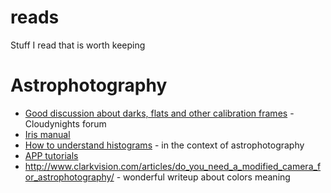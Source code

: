 # reads
Stuff I read that is worth keeping

# Astrophotography
- [Good discussion about darks, flats and other calibration frames](https://www.cloudynights.com/topic/487977-can-we-talk-seriously-about-flatdarkbias-frames/) - Cloudynights forum
- [Iris manual](http://www.astrosurf.com/buil/iris-software.html)
- [How to understand histograms](https://www.youtube.com/watch?v=9rAoJ-VG860) - in the context of astrophotography
- [APP tutorials](https://www.swagastro.com/astro-pixel-processor-tutorials.html)
- http://www.clarkvision.com/articles/do_you_need_a_modified_camera_for_astrophotography/ - wonderful writeup about colors meaning

